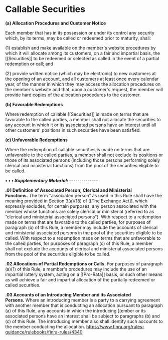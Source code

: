 # Callable Securities

**(a) Allocation Procedures and Customer Notice**

Each member that has in its possession or under its control any security which, by its terms, may be called or redeemed prior to maturity, shall:

(1) establish and make available on the member's website procedures by which it will allocate among its customers, on a fair and impartial basis, the [[Securities]] to be redeemed or selected as called in the event of a partial redemption or call; and

(2) provide written notice (which may be electronic) to new customers at the opening of an account, and all customers at least once every calendar year, of the manner in which they may access the allocation procedures on the member's website and that, upon a customer's request, the member will provide hard copies of the allocation procedures to the customer.

**(b) Favorable Redemptions**

Where redemption of callable [[Securities]] is made on terms that are favorable to the called parties, a member shall not allocate the securities to any account in which it or its associated persons have an interest until all other customers' positions in such securities have been satisfied.

**(c) Unfavorable Redemptions**

Where the redemption of callable securities is made on terms that are unfavorable to the called parties, a member shall not exclude its positions or those of its associated persons (including those persons performing solely clerical and ministerial functions) from the pool of the securities eligible to be called.

**• • • _Supplementary Material:_ --------------**

**.01 Definition of Associated Person; Clerical and Ministerial Functions.** The term “associated person” as used in this Rule shall have the meaning provided in Section 3(a)(18) of [[The Exchange Act]], which expressly excludes, for certain purposes, any person associated with the member whose functions are solely clerical or ministerial (referred to as “clerical and ministerial associated persons”). With respect to a redemption made on terms that are favorable to the called parties, for purposes of paragraph (b) of this Rule, a member may include the accounts of clerical and ministerial associated persons in the pool of the securities eligible to be called. With respect to a redemption made on terms that are unfavorable to the called parties, for purposes of paragraph (c) of this Rule, a member shall not exclude the accounts of clerical and ministerial associated persons from the pool of the securities eligible to be called.

**.02 Allocations of Partial Redemptions or Calls.** For purposes of paragraph (a)(1) of this Rule, a member's procedures may include the use of an impartial lottery system, acting on a [[Pro-Rata]] basis, or such other means as will achieve a fair and impartial allocation of the partially redeemed or called securities.

**.03 Accounts of an Introducing Member and its Associated Persons.** Where an introducing member is a party to a carrying agreement with another member that is conducting an allocation pursuant to paragraph (a) of this Rule, any accounts in which the introducing [[ember or its associated persons have an interest shall be subject to paragraphs (b) and (c) of this Rule. The introducing member also shall identify such accounts to the member conducting the allocation.
https://www.finra.org/rules-guidance/rulebooks/finra-rules/4340